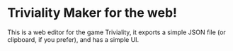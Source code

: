 # Triviality Maker for the web!

This is a web editor for the game Triviality, it exports a simple JSON file (or clipboard, if you prefer), and has a simple UI.
